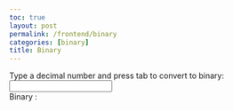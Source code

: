 ```yaml
---
toc: true
layout: post
permalink: /frontend/binary
categories: [binary]
title: Binary 
---
```


<div class="container bg-primary">
    <form>
        <div class="form-group row">
            Type a decimal number and press tab to convert to binary:
            <div>
                <input onblur="convert()" type="text" name="decimal" id="decimal"/><br>
            </div>
        </div>
        <div class="form-group row">
            Binary : <span id="binary" ></span>
        </div>
    </form>
</div>

<script>
    function convert(){
        var array = document.getElementsByName('decimal');
        if (array[array.length-1].value.length != 0) {
            var binary = [];
            var decimal = parseInt(array[0].value)
            var rem;
            if (decimal == "0") {
                binary.unshift("0");
            }
            else if(parseInt(array[0].value)) {
                while (decimal != 0){
                    rem = decimal%2;
                    decimal = Math.floor(decimal/2)
                    binary.unshift(rem);
                }
            }
            const final = binary.join('');
            document.getElementById('binary').innerHTML = final;            
        }
        document.getElementById("decimal").focus();
    }

</script>